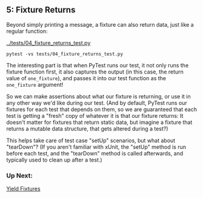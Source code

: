 ## 5: Fixture Returns

Beyond simply printing a message, a fixture can also return data, just like a regular function:

[../tests/04_fixture_returns_test.py](04_fixture_returns_test.py)

```
pytest -vs tests/04_fixture_returns_test.py
```

The interesting part is that when PyTest runs our test, it not only runs the fixture function first, it also captures the output (in this case, the return value of `one_fixture`), and passes it into our test function as the `one_fixture` argument!

So we can make assertions about what our fixture is returning, or use it in any other way we'd like during our test. (And by default, PyTest runs our fixtures for each test that depends on them, so we are guaranteed that each test is getting a "fresh" copy of whatever it is that our fixture returns: It doesn't matter for fixtures that return static data, but imagine a fixture that returns a mutable data structure, that gets altered during a test?)

This helps take care of test case "setUp" scenarios, but what about "tearDown"? (If you aren't familiar with xUnit, the "setUp" method is run before each test, and the "tearDown" method is called afterwards, and typically used to clean up after a test.)

### Up Next:

[Yield Fixtures](tutorials/06_yield_fixtures.md)